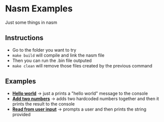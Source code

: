 # Nasm Examples
Just some things in nasm

## Instructions
* Go to the folder you want to try
* `make build` will compile and link the nasm file
* Then you can run the .bin file outputed
* `make clean` will remove those files created by the previous command

## Examples

* [**Hello world**](./hello_world/hello_world.asm) -> just a prints a "hello world" message to the console
* [**Add two numbers**](./add_two_numbers/add_two_numbers.asm) -> adds two hardcoded numbers together and then it prints the result to the console
* [**Read from user input**](./read_from_user_input/read_from_user_input.asm) -> prompts a user and then prints the string provided
